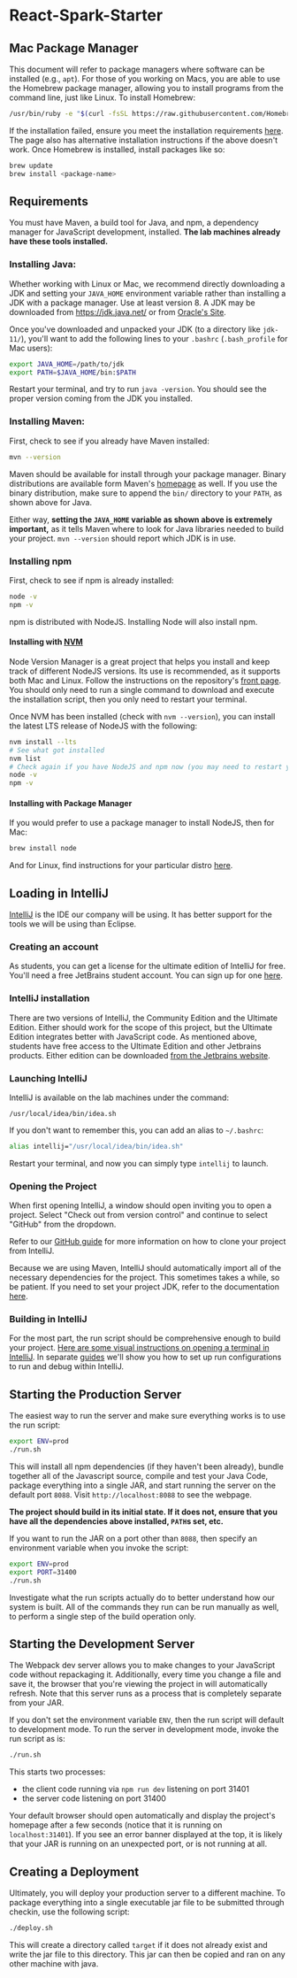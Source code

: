 # React-Spark-Starter
## Mac Package Manager
This document will refer to package managers where software can be installed
(e.g., `apt`). For those of you working on Macs, you are able to use the
Homebrew package manager, allowing you to install programs from the command
line, just like Linux. To install Homebrew:

```bash
/usr/bin/ruby -e "$(curl -fsSL https://raw.githubusercontent.com/Homebrew/install/master/install)"
```

If the installation failed, ensure you meet the installation requirements
[here](https://docs.brew.sh/Installation.html). The page also has alternative
installation instructions if the above doesn't work. Once Homebrew is installed,
install packages like so:

```bash
brew update
brew install <package-name>
```

## Requirements
You must have Maven, a build tool for Java, and npm, a dependency manager for
JavaScript development, installed. **The lab machines already have these tools
installed.**

### Installing Java:
Whether working with Linux or Mac, we recommend directly downloading a JDK and
setting your `JAVA_HOME` environment variable rather than installing a JDK
with a package manager. Use at least version 8. A JDK may be downloaded from
https://jdk.java.net/ or from [Oracle's Site](https://www.oracle.com/technetwork/java/javase/downloads/index.html).

Once you've downloaded and unpacked your JDK (to a directory like `jdk-11/`),
you'll want to add the following lines to your `.bashrc` (`.bash_profile` for
Mac users):

```bash
export JAVA_HOME=/path/to/jdk
export PATH=$JAVA_HOME/bin:$PATH
```

Restart your terminal, and try to run `java -version`. You should see the
proper version coming from the JDK you installed.

### Installing Maven:
First, check to see if you already have Maven installed:

```bash
mvn --version
```

Maven should be available for install through your package manager. Binary
distributions are available form Maven's [homepage](https://maven.apache.org/)
as well. If you use the binary distribution, make sure to append the `bin/`
directory to your `PATH`, as shown above for Java.

Either way, **setting the `JAVA_HOME` variable as shown above is extremely
important,** as it tells Maven where to look for Java libraries needed to build
your project. `mvn --version` should report which JDK is in use.

### Installing npm
First, check to see if npm is already installed:

```bash
node -v
npm -v
```

npm is distributed with NodeJS. Installing Node will also install npm.

#### Installing with [NVM](https://github.com/creationix/nvm)
Node Version Manager is a great project that helps you install and keep track
of different NodeJS versions. Its use is recommended, as it supports both Mac
and Linux. Follow the instructions on the repository's [front page](https://github.com/creationix/nvm).
You should only need to run a single command to download and execute the
installation script, then you only need to restart your terminal.

Once NVM has been installed (check with `nvm --version`), you can install the
latest LTS release of NodeJS with the following:

```bash
nvm install --lts
# See what got installed
nvm list
# Check again if you have NodeJS and npm now (you may need to restart your terminal)
node -v
npm -v
```

#### Installing with Package Manager
If you would prefer to use a package manager to install NodeJS, then for Mac:

```bash
brew install node
```

And for Linux, find instructions for your particular distro
[here](https://nodejs.org/en/download/package-manager/).

## Loading in IntelliJ
[IntelliJ](https://www.jetbrains.com/idea/) is the IDE our company will be
using. It has better support for the tools we will be using than Eclipse.

### Creating an account
As students, you can get a license for the ultimate edition of IntelliJ for
free. You'll need a free JetBrains student account. You can sign up for one
[here](https://www.jetbrains.com/student/).

### IntelliJ installation
There are two versions of IntelliJ, the Community Edition and the Ultimate
Edition. Either should work for the scope of this project, but the Ultimate
Edition integrates better with JavaScript code. As mentioned above, students
have free access to the Ultimate Edition and other Jetbrains products. Either
edition can be downloaded [from the Jetbrains website](https://www.jetbrains.com/idea/download/#section=windows).

### Launching IntelliJ
IntelliJ is available on the lab machines under the command:

```
/usr/local/idea/bin/idea.sh
```

If you don't want to remember this, you can add an alias to `~/.bashrc`:

```bash
alias intellij="/usr/local/idea/bin/idea.sh"
```

Restart your terminal, and now you can simply type `intellij` to launch.

### Opening the Project
When first opening IntelliJ, a window should open inviting you to open a
project. Select "Check out from version control" and continue to select "GitHub"
from the dropdown.

Refer to our [GitHub guide](https://github.com/csucs314s20/guide/tree/master/guides/git/IntelliJ.md)
for more information on how to clone your project from IntelliJ.

Because we are using Maven, IntelliJ should automatically import all of the
necessary dependencies for the project. This sometimes takes a while, so be
patient. If you need to set your project JDK, refer to the documentation
[here](https://www.jetbrains.com/help/idea/configuring-build-jdk.html).

### Building in IntelliJ
For the most part, the run script should be comprehensive enough to build your
project. [Here are some visual instructions on opening a terminal in IntelliJ](https://www.jetbrains.com/help/idea/working-with-tool-windows.html#tool_window_quick_access).
In separate [guides](https://github.com/csucs314s20/guide/tree/master/guides)
we'll show you how to set up run configurations to run and debug within
IntelliJ.

## Starting the Production Server
The easiest way to run the server and make sure everything works is to use the
run script:

```bash
export ENV=prod 
./run.sh
```

This will install all npm dependencies (if they haven't been already), bundle
together all of the Javascript source, compile and test your Java Code, package
everything into a single JAR, and start running the server on the default port
`8088`. Visit `http://localhost:8088` to see the webpage.

**The project should build in its initial state. If it does not, ensure that you
have all the dependencies above installed, `PATH`s set, etc.**

If you want to run the JAR on a port other than `8088`, then specify an
environment variable when you invoke the script:

```bash
export ENV=prod
export PORT=31400 
./run.sh
```

Investigate what the run scripts actually do to better understand how our system
is built. All of the commands they run can be run manually as well, to perform a
single step of the build operation only.

## Starting the Development Server
The Webpack dev server allows you to make changes to your JavaScript code
without repackaging it. Additionally, every time you change a file and save it,
the browser that you're viewing the project in will automatically refresh. Note
that this server runs as a process that is completely separate from your JAR.

If you don't set the environment variable `ENV`, then the run script will default to development mode. To run the server in development mode, invoke the run script as is:

```bash
./run.sh
```

This starts two processes:
* the client code running via `npm run dev` listening on port 31401
* the server code listening on port 31400 

Your default browser should open automatically and display the project's
homepage after a few seconds (notice that it is running on `localhost:31401`).
If you see an error banner displayed at the top, it is likely that your JAR is
running on an unexpected port, or is not running at all.

## Creating a Deployment
Ultimately, you will deploy your production server to a different machine. To
package everything into a single executable jar file to be submitted through
checkin, use the following script:

```bash
./deploy.sh
```

This will create a directory called `target` if it does not already exist and
write the jar file to this directory. This jar can then be copied and ran on 
any other machine with java.

